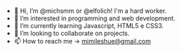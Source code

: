- 👋 Hi, I’m @michsmm or @elfolich! I'm a hard worker.
- 👀 I’m interested in programming and web development.
- 🌱 I’m currently learning Javascript, HTML5 e CSS3.
- 💞️ I’m looking to collaborate on projects.
- 📫 How to reach me -> mimileshue@gmail.com

<!---
michsmm/michsmm is a ✨ special ✨ repository because its `README.md` (this file) appears on your GitHub profile.
You can click the Preview link to take a look at your changes.
--->
